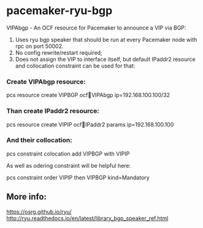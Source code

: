 # pacemaker-ryu-bgp

VIPAbgp - An OCF resource for Pacemaker to announce a VIP via BGP:
1. Uses ryu bgp speaker that should be run at every Pacemaker node with rpc on port 50002.
2. No config rewrite/restart required;
3. Does not assign the VIP to interface itself, but default IPaddr2 resource and collocation constraint can be used for that:

### Create VIPAbgp resource:

pcs resource create VIPBGP ocf:heartbeat:VIPAbgp ip=192.168.100.100/32

### Than create IPaddr2 resource:

pcs resource create VIPIP ocf:heartbeat:IPaddr2 params ip=192.168.100.100

### And their collocation:

pcs constraint colocation add VIPBGP with VIPIP

As well as odering constraint will be helpful here:

pcs constraint order VIPIP then VIPBGP kind=Mandatory

## More info:

https://osrg.github.io/ryu/
http://ryu.readthedocs.io/en/latest/library_bgp_speaker_ref.html
